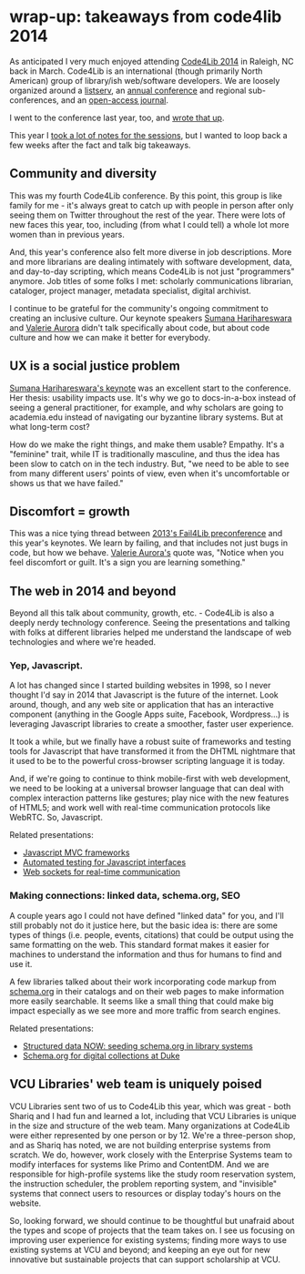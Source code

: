 # wrap-up: takeaways from code4lib 2014

As anticipated I very much enjoyed attending [Code4Lib 2014](http://code4lib.org/conference/2014/schedule) in Raleigh, NC back in March. Code4Lib is an international (though primarily North American) group of library/ish web/software developers. We are loosely organized around a [listserv](https://listserv.nd.edu/cgi-bin/wa?A0=CODE4LIB), an [annual conference](http://code4lib.org/conference) and regional sub-conferences, and an [open-access journal](http://journal.code4lib.org/).

I went to the conference last year, too, and [wrote that up](http://erinrwhite.com/fou-things-that-inspired-me-at-code4lib-2013/). 

This year I [took a lot of notes for the sessions](https://github.com/erinrwhite/c4l2014-notes), but I wanted to loop back a few weeks after the fact and talk big takeaways. 

## Community and diversity

This was my fourth Code4Lib conference. By this point, this group is like family for me - it's always great to catch up with people in person after only seeing them on Twitter throughout the rest of the year. There were lots of new faces this year, too, including (from what I could tell) a whole lot more women than in previous years. 

And, this year's conference also felt more diverse in job descriptions. More and more librarians are dealing intimately with software development, data, and day-to-day scripting, which means Code4Lib is not just "programmers" anymore. Job titles of some folks I met: scholarly communications librarian, cataloger, project manager, metadata specialist, digital archivist.

I continue to be grateful for the community's ongoing commitment to creating an inclusive culture. Our keynote speakers [Sumana Harihareswara](http://www.harihareswara.net/) and [Valerie Aurora](http://valerieaurora.org) didn't talk specifically about code, but about code culture and how we can make it better for everybody.

## UX is a social justice problem

[Sumana Harihareswara's keynote](http://wiki.code4lib.org/index.php/2014_Keynote_by_Sumana_Harihareswara) was an excellent start to the conference. Her thesis: usability impacts use. It's why we go to docs-in-a-box instead of seeing a general practitioner, for example, and why scholars are going to academia.edu instead of navigating our byzantine library systems. But at what long-term cost?

How do we make the right things, and make them usable? Empathy. It's a "feminine" trait, while IT is traditionally masculine, and thus the idea has been slow to catch on in the tech industry. But, "we need to be able to see from many different users' points of view, even when it's uncomfortable or shows us that we have failed." 

## Discomfort = growth

This was a nice tying thread between [2013's Fail4Lib preconference](http://lanyrd.com/2013/c4l13/scbpdt/) and this year's keynotes. We learn by failing, and that includes not just bugs in code, but how we behave. [Valerie Aurora's](https://github.com/erinrwhite/c4l2014-notes/blob/master/day3-keynote.md) quote was, "Notice when you feel discomfort or guilt. It's a sign you are learning something."

## The web in 2014 and beyond

Beyond all this talk about community, growth, etc. - Code4Lib is also a deeply nerdy technology conference. Seeing the presentations and talking with folks at different libraries helped me understand the landscape of web technologies and where we're headed.

### Yep, Javascript.

A lot has changed since I started building websites in 1998, so I never thought I'd say in 2014 that Javascript is the future of the internet. Look around, though, and any web site or application that has an interactive component (anything in the Google Apps suite, Facebook, Wordpress...) is leveraging Javascript libraries to create a smoother, faster user experience. 

It took a while, but we finally have a robust suite of frameworks and testing tools for Javascript that have transformed it from the DHTML nightmare that it used to be to the powerful cross-browser scripting language it is today. 

And, if we're going to continue to think mobile-first with web development, we need to be looking at a universal browser language that can deal with complex interaction patterns like gestures; play nice with the new features of HTML5; and work well with real-time communication protocols like WebRTC. So, Javascript.

Related presentations:

- [Javascript MVC frameworks](http://go.ncsu.edu/js-mvc)
- [Automated testing for Javascript interfaces](https://github.com/mredar/code4lib-2014-PhantomJS-Selenium)
- [Web sockets for real-time communication](http://go.ncsu.edu/websocket)

### Making connections: linked data, schema.org, SEO

A couple years ago I could not have defined "linked data" for you, and I'll still probably not do it justice here, but the basic idea is: there are some types of things (i.e. people, events, citations) that could be output using the same formatting on the web. This standard format makes it easier for machines to understand the information and thus for humans to find and use it.

A few libraries talked about their work incorporating code markup from [schema.org](http://schema.org) in their catalogs and on their web pages to make information more easily searchable. It seems like a small thing that could make big impact especially as we see more and more traffic from search engines.

Related presentations:

- [Structured data NOW: seeding schema.org in library systems](http://lanyrd.com/2014/c4l14/scxyrq/)
- [Schema.org for digital collections at Duke](https://blogs.library.duke.edu/bitstreams/2014/03/27/schema-org-and-google-for-local-discovery-some-key-takeaways/)

## VCU Libraries' web team is uniquely poised

VCU Libraries sent two of us to Code4Lib this year, which was great - both Shariq and I had fun and learned a lot, including that VCU Libraries is unique in the size and structure of the web team. Many organizations at Code4Lib were either represented by one person or by 12. We're a three-person shop, and as Shariq has noted, we are not building enterprise systems from scratch. We do, however, work closely with the Enterprise Systems team to modify interfaces for systems like Primo and ContentDM. And we are responsible for high-profile systems like the study room reservation system, the instruction scheduler, the problem reporting system, and "invisible" systems that connect users to resources or display today's hours on the website.

So, looking forward, we should continue to be thoughtful but unafraid about the types and scope of projects that the team takes on. I see us focusing on improving user experience for existing systems; finding more ways to use existing systems at VCU and beyond; and keeping an eye out for new innovative but sustainable projects that can support scholarship at VCU.